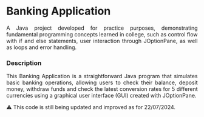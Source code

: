 <h1>Banking Application</h1>
<p align="justify">
A Java project developed for practice purposes, demonstrating fundamental programming concepts learned in college, such as control flow with if and else statements, user interaction through JOptionPane, as well as 
loops and error handling.
</p>

<h3>Description</h3>
<p align="justify">
This Banking Application is a straightforward Java program that simulates basic banking operations, allowing users to check their balance, deposit money, withdraw funds and check the latest conversion rates
for 5 different currencies using a graphical user interface (GUI) created with JOptionPane.

:warning: This code is still being updated and improved as for 22/07/2024.
  
</p>
